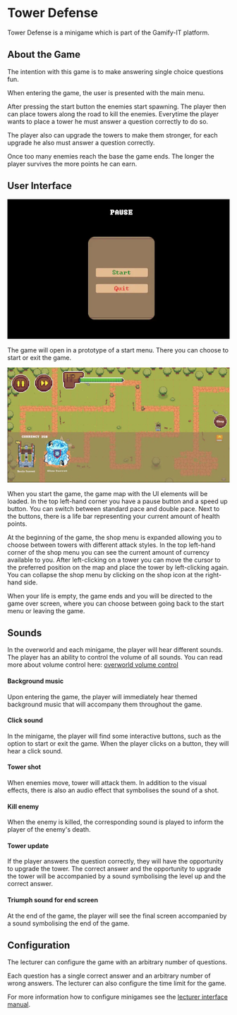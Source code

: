 # Tower Defense

Tower Defense is a minigame which is part of the Gamify-IT platform.

## About the Game

The intention with this game is to make answering single choice questions fun.

When entering the game, the user is presented with the main menu.


After pressing the start button the enemies start spawning. The player then can place towers along the road to kill the enemies. Everytime the player wants to place a tower he must answer a question correctly to do so.

The player also can upgrade the towers to make them stronger, for each upgrade he also must answer a question correctly.


Once too many enemies reach the base the game ends. The longer the player survives the more points he can earn. 

## User Interface

![Start menu](assets/tower-defense-start-menu.webp)

The game will open in a prototype of a start menu. There you can choose to start or exit the game.

![Game UI](assets/tower-defense-ui.webp)

When you start the game, the game map with the UI elements will be loaded. In the top left-hand corner you have a pause button and a speed up button. You can switch between standard pace and double pace. Next to the buttons, there is a life bar representing your current amount of health points.

At the beginning of the game, the shop menu is expanded allowing you to choose between towers with different attack styles. In the top left-hand corner of the shop menu you can see the current amount of currency available to you. After left-clicking on a tower you can move the cursor to the preferred position on the map and place the tower by left-clicking again. You can collapse the shop menu by clicking on the shop icon at the right-hand side.

When your life is empty, the game ends and you will be directed to the game over screen, where you can choose between going back to the start menu or leaving the game.

## Sounds

In the overworld and each minigame, the player will hear different sounds. The player has an ability to control the volume of all sounds. You can read more about volume control here: [overworld volume control](../overworld/README.md#volume-control)

#### Background music

Upon entering the game, the player will immediately hear themed background music that will accompany them throughout the game.

#### Click sound

In the minigame, the player will find some interactive buttons, such as the option to start or exit the game. When the player clicks on a button, they will hear a click sound.

#### Tower shot

When enemies move, tower will attack them. In addition to the visual effects, there is also an audio effect that symbolises the sound of a shot.

#### Kill enemy
When the enemy is killed, the corresponding sound is played to inform the player of the enemy's death.

#### Tower update 
If the player answers the question correctly, they will have the opportunity to upgrade the tower. The correct answer and the opportunity to upgrade the tower will be accompanied by a sound symbolising the level up and the correct answer.

#### Triumph sound for end screen 
At the end of the game, the player will see the final screen accompanied by a sound symbolising the end of the game.

## Configuration

The lecturer can configure the game with an arbitrary number of questions.

Each question has a single correct answer and an arbitrary number of wrong answers.
The lecturer can also configure the time limit for the game.

For more information how to configure minigames see the [lecturer interface manual](../lecturer-interface/README.md).
